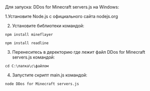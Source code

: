 Для запуска: DDos for Minecraft servers.js на Windows:


1.Установите Node.js с официального сайта nodejs.org

2. Установите библиотеки командой:

```npm install mineflayer```   

```npm install readline```
    
3. Перенеситесь в деректорию где лежит файл DDos for Minecraft servers.js командой:
    
```cd C:\папка\с\файлом```
    
4. Запустите скрипт main.js командой:

```node DDos for Minecraft servers.js```

